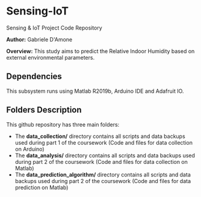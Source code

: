 # Sensing-IoT
Sensing &amp; IoT Project Code Repository

**Author:** Gabriele D'Amone

**Overview:** This study aims to predict the Relative Indoor Humidity based on external environmental parameters. 

## Dependencies

This subsystem runs using Matlab R2019b, Arduino IDE and Adafruit IO.

## Folders Description

This github repository has three main folders:

- The **data_collection/** directory contains all scripts and data backups used during part 1 of the coursework (Code and files for data collection on Arduino)
- The **data_analysis/** directory contains all scripts and data backups used during part 2 of the coursework (Code and files for data collection on Matlab)
- The **data_prediction_algorithm/** directory contains all scripts and data backups used during part 2 of the coursework (Code and files for data prediction on Matlab)
